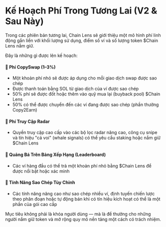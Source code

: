 # Kế Hoạch Phí Trong Tương Lai (V2 & Sau Này)

Trong các phiên bản tương lai, Chain Lens sẽ giới thiệu một mô hình phí linh động gắn liền với khối lượng sử dụng, điểm số ví và số lượng token $Chain Lens nắm giữ.

Đây là những gì được lên kế hoạch:

#### 📌 Phí CopySwap (1–3%)
- Một khoản phí nhỏ sẽ được áp dụng cho mỗi giao dịch swap được sao chép
- Được thanh toán bằng SOL từ giao dịch của ví được sao chép
- 50% phí sẽ được đốt hoặc thêm vào quỹ mua lại (buyback pool) $Chain Lens
- 50% có thể được chuyển đến các ví đang được sao chép (phần thưởng Copy2Earn)

#### 📌 Phí Truy Cập Radar
- Quyền truy cập cao cấp vào các bộ lọc radar nâng cao, công cụ snipe và tín hiệu "cá voi" (whale signals) có thể yêu cầu staking hoặc nắm giữ $Chain Lens

#### 📌 Quảng Bá Trên Bảng Xếp Hạng (Leaderboard)
- Các ví hàng đầu có thể trả một khoản phí nhỏ bằng $Chain Lens để được nổi bật hoặc xác minh

#### 📌 Tính Năng Sao Chép Tùy Chỉnh
- Các tính năng nâng cao như sao chép nhiều ví, định tuyến chiến lược theo phân đoạn hoặc tự động bán khi có tín hiệu kích hoạt có thể là một phần của gói cao cấp

Mục tiêu không phải là khóa người dùng — mà là để thưởng cho những người nắm giữ token và mở rộng quy mô nền tảng một cách có trách nhiệm.

